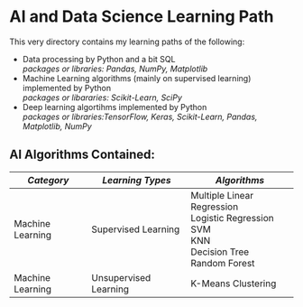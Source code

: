 # AI and Data Science Learning Path
This very directory contains my learning paths of the following: 
- Data processing by Python and a bit SQL \
*packages or libraries: Pandas, NumPy, Matplotlib*
- Machine Learning algorithms (mainly on supervised learning) implemented by Python \
*packages or libararies: Scikit-Learn, SciPy*
- Deep learning algortihms implemented by Python \
*packages or libraries:TensorFlow, Keras, Scikit-Learn, Pandas, Matplotlib, NumPy*


## AI Algorithms Contained:

***Category*** | ***Learning Types*** | ***Algorithms***
----| ---- | ----
Machine Learning | Supervised Learning   |  Multiple Linear Regression <br /> Logistic Regression <br /> SVM <br /> KNN <br /> Decision Tree <br /> Random Forest
Machine Learning | Unsupervised Learning |  K-Means Clustering

